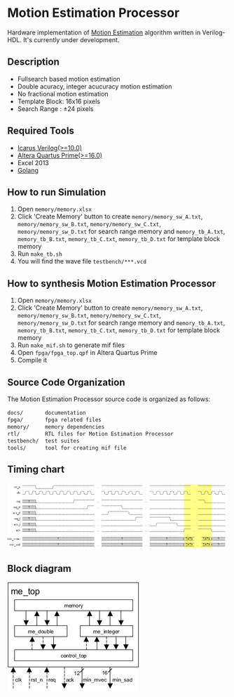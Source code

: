 # Motion Estimation Processor

Hardware implementation of [Motion Estimation](https://en.wikipedia.org/wiki/Motion_estimation) algorithm written in Verilog-HDL.
It's currently under development.

## Description

- Fullsearch based motion estimation
- Double acuracy, integer acucuracy motion estimation
- No fractional motion estimation
- Template Block: 16x16 pixels
- Search Range  : ±24 pixels

## Required Tools

- [Icarus Verilog(>=10.0)](http://iverilog.wikia.com/wiki/Installation_Guide)
- [Altera Quartus Prime(>=16.0)](https://www.altera.co.jp/downloads/download-center.html)
- Excel 2013
- [Golang](https://golang.org/)

## How to run Simulation

1. Open `memory/memory.xlsx`
1. Click 'Create Memory' button to create `memory/memory_sw_A.txt`, `memory/memory_sw_B.txt`, `memory/memory_sw_C.txt`, `memory/memory_sw_D.txt` for search range memory and `memory_tb_A.txt`, `memory_tb_B.txt`, `memory_tb_C.txt`, `memory_tb_D.txt` for template block memory
1. Run `make_tb.sh`
1. You will find the wave file `testbench/***.vcd`

## How to synthesis Motion Estimation Processor

1. Open `memory/memory.xlsx`
1. Click 'Create Memory' button to create `memory/memory_sw_A.txt`, `memory/memory_sw_B.txt`, `memory/memory_sw_C.txt`, `memory/memory_sw_D.txt` for search range memory and `memory_tb_A.txt`, `memory_tb_B.txt`, `memory_tb_C.txt`, `memory_tb_D.txt` for template block memory
1. Run `make_mif.sh` to generate mif files
1. Open `fpga/fpga_top.qpf` in Altera Quartus Prime
1. Compile it

## Source Code Organization

The Motion Estimation Processor source code is organized as follows:

```text
docs/       documentation
fpga/       fpga related files
memory/     memory dependencies
rtl/        RTL files for Motion Estimation Processor
testbench/  test suites
tools/      tool for creating mif file
```

## Timing chart

![](docs/timing-chart.png)

## Block diagram

![](docs/block_diagram.png)

